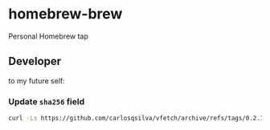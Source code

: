 # homebrew-brew

Personal Homebrew tap

## Developer

to my future self:

### Update `sha256` field

```sh
curl -Ls https://github.com/carlosqsilva/vfetch/archive/refs/tags/0.2.1.tar.gz | shasum -a 256
```
